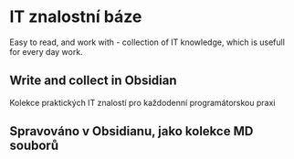 # IT znalostní báze 
Easy to read, and work with - collection of IT knowledge, which is usefull for every day work. 
## Write and collect in Obsidian

Kolekce praktických IT znalostí pro každodenní programátorskou praxi
## Spravováno v Obsidianu, jako kolekce MD souborů
